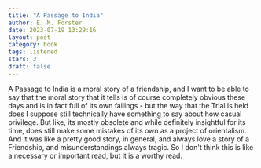 ```yaml
---
title: "A Passage to India"
author: E. M. Forster
date: 2023-07-19 13:29:16
layout: post
category: book
tags: listened
stars: 3
draft: false
---
```


A Passage to India is a moral story of a friendship, and I want to be able to say that the moral story that it tells is of course completely obvious these days and is in fact full of its own failings - but the way that the Trial is held does I suppose still technically have something to say about how casual privilege. But like, its mostly obsolete and while definitely insightful for its time, does still make some mistakes of its own as a project of orientalism. And it was like a pretty good story, in general, and always love a story of a Friendship, and misunderstandings always tragic. So I don't think this is like a necessary or important read, but it is a worthy read.

